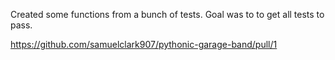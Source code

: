 Created some functions from a bunch of tests. Goal was to to get all tests to pass.

https://github.com/samuelclark907/pythonic-garage-band/pull/1